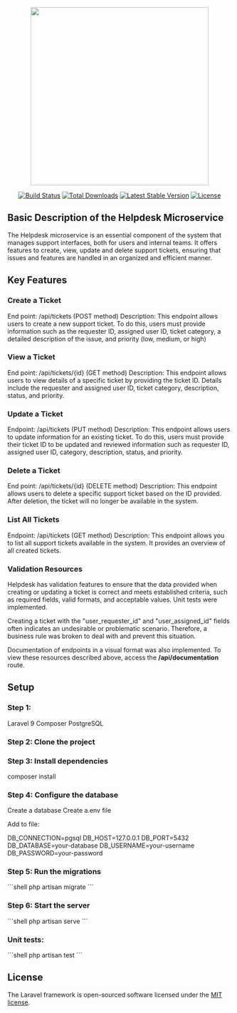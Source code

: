 <p align="center"><a href="https://laravel.com" target="_blank"><img src="https://raw.githubusercontent.com/laravel/art/master/logo-lockup/5%20SVG/2%20CMYK/1%20Full%20Color/laravel-logolockup-cmyk-red.svg" width="400"></a></p>

<p align="center">
<a href="https://travis-ci.org/laravel/framework"><img src="https://travis-ci.org/laravel/framework.svg" alt="Build Status"></a>
<a href="https://packagist.org/packages/laravel/framework"><img src="https://img.shields.io/packagist/dt/laravel/framework" alt="Total Downloads"></a>
<a href="https://packagist.org/packages/laravel/framework"><img src="https://img.shields.io/packagist/v/laravel/framework" alt="Latest Stable Version"></a>
<a href="https://packagist.org/packages/laravel/framework"><img src="https://img.shields.io/packagist/l/laravel/framework" alt="License"></a>
</p>

<h2>
    Basic Description of the Helpdesk Microservice
</h2>
<p>
The Helpdesk microservice is an essential component of the system that manages support interfaces, both for users and internal teams. It offers features to create, view, update and delete support tickets, ensuring that issues and features are handled in an organized and efficient manner.
</p>

<h2>Key Features</h2>

<h3>Create a Ticket</h3>
<p>
End point: /api/tickets (POST method)
Description: This endpoint allows users to create a new support ticket. To do this, users must provide information such as the requester ID, assigned user ID, ticket category, a detailed description of the issue, and priority (low, medium, or high)
</p>

<h3>View a Ticket</h3>
<p>
End point: /api/tickets/{id} (GET method)
Description: This endpoint allows users to view details of a specific ticket by providing the ticket ID. Details include the requester and assigned user ID, ticket category, description, status, and priority.
</p>

<h3>Update a Ticket</h3>
<p>
Endpoint: /api/tickets (PUT method)
Description: This endpoint allows users to update information for an existing ticket. To do this, users must provide their ticket ID to be updated and reviewed information such as requester ID, assigned user ID, category, description, status, and priority.
</p>

<h3>Delete a Ticket</h3>
<p>
End point: /api/tickets/{id} (DELETE method)
Description: This endpoint allows users to delete a specific support ticket based on the ID provided. After deletion, the ticket will no longer be available in the system. 
</p>

<h3>List All Tickets</h3>
<p>
Endpoint: /api/tickets (GET method)
Description: This endpoint allows you to list all support tickets available in the system. It provides an overview of all created tickets.
</p>

<h3>Validation Resources</h3>
<p>
Helpdesk has validation features to ensure that the data provided when creating or updating a ticket is correct and meets established criteria, such as required fields, valid formats, and acceptable values. Unit tests were implemented.
</p>

<p>
Creating a ticket with the "user_requester_id" and "user_assigned_id" fields often indicates an undesirable or problematic scenario. Therefore, a business rule was broken to deal with and prevent this situation.
</p>

<p>
    Documentation of endpoints in a visual format was also implemented. To view these resources described above, access the <strong>/api/documentation</strong> route.
</p>

<h2>Setup</h3>

<h3>Step 1:</h3>
<p>
Laravel 9
Composer
PostgreSQL
</p>

<h3>
Step 2: Clone the project  
</h3>

<h3>
Step 3: Install dependencies
</h3>
<p>
composer install
</p>

<h3>
Step 4: Configure the database
</h3>
<p>
Create a database
Create a.env file

Add to file:

DB_CONNECTION=pgsql
DB_HOST=127.0.0.1
DB_PORT=5432
DB_DATABASE=your-database
DB_USERNAME=your-username
DB_PASSWORD=your-password
</p>

<h3>
Step 5: Run the migrations
</h3>
```shell
php artisan migrate
```

<h3>
Step 6: Start the server
</h3>
```shell
php artisan serve
```

<h3>
Unit tests:
</h3>
```shell
php artisan test
```

## License

The Laravel framework is open-sourced software licensed under the [MIT license](https://opensource.org/licenses/MIT).
